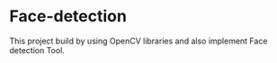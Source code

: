 # Face-detection
This project build by using  OpenCV libraries and also implement Face detection Tool.


 
